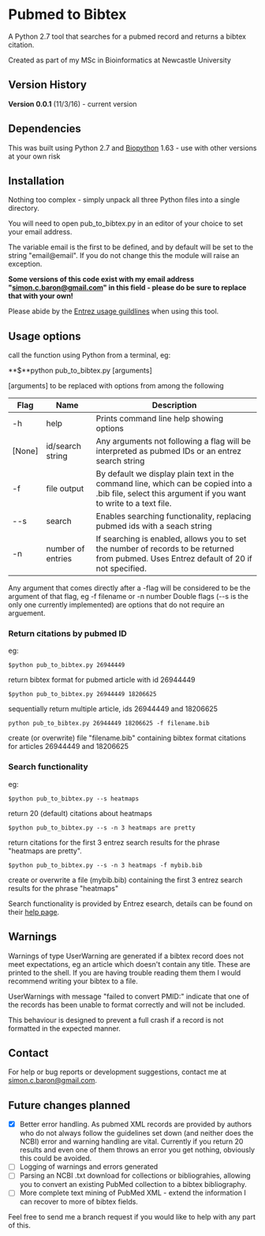 # Pubmed to Bibtex
A Python 2.7 tool that searches for a pubmed record and returns a bibtex citation.

Created as part of my MSc in Bioinformatics at Newcastle University

## Version History

**Version 0.0.1** (11/3/16) - current version

## Dependencies

This was built using Python 2.7 and [Biopython](http://biopython.org/wiki/Main_Page) 1.63 - use with other versions at your own risk

## Installation

Nothing too complex - simply unpack all three Python files into a single directory.

You will need to open pub_to_bibtex.py in an editor of your choice to set your email address.

The variable email is the first to be defined, and by default will be set to the string "email@email". If you do not change this the module will raise an exception.

**Some versions of this code exist with my email address "simon.c.baron@gmail.com" in this field - please do be sure to replace that with your own!**

Please abide by the [Entrez usage guildlines](http://www.ncbi.nlm.nih.gov/books/NBK25497/) when using this tool.

## Usage options

call the function using  Python from a terminal, eg:

**$**python pub_to_bibtex.py [arguments]

[arguments] to be replaced with options from among the following

Flag | Name | Description
------------ | ------------- | -------------
-h | help | Prints command line help showing options
[None] | id/search string | Any arguments not following a flag will be interpreted as pubmed IDs or an entrez search string
-f | file output | By default we display plain text in the command line, which can be copied into a .bib file, select this argument if you want to write to a text file.
--s | search | Enables searching functionality, replacing pubmed ids with a seach string
-n | number of entries | If searching is enabled, allows you to set the number of records to be returned from pubmed. Uses Entrez default of 20 if not specified.

Any argument that comes directly after a -flag will be considered to be the argument of that flag, eg -f filename or -n number
Double flags (--s is the only one currently implemented) are options that do not require an arguement.

### Return citations by pubmed ID

eg:

    $python pub_to_bibtex.py 26944449

 return bibtex format for pubmed article with id 26944449

    $python pub_to_bibtex.py 26944449 18206625

sequentially return multiple article, ids 26944449 and 18206625

    python pub_to_bibtex.py 26944449 18206625 -f filename.bib

create (or overwrite) file "filename.bib" containing bibtex format citations for articles 26944449 and 18206625

### Search functionality

eg:

    $python pub_to_bibtex.py --s heatmaps

return 20 (default) citations about heatmaps

    $python pub_to_bibtex.py --s -n 3 heatmaps are pretty

return citations for the first 3 entrez search results for the phrase "heatmaps are pretty".

    $python pub_to_bibtex.py --s -n 3 heatmaps -f mybib.bib

create or overwrite a file (mybib.bib) containing the first 3 entrez search results for the phrase "heatmaps"

Search functionality is provided by Entrez esearch, details can be found on their [help page](http://www.ncbi.nlm.nih.gov/books/NBK25499/#chapter4.ESearch).

## Warnings

Warnings of type UserWarning are generated if a bibtex record does not meet expectations, eg an article which doesn't contain any title. These are printed to the shell. If you are having trouble reading them them I would recommend writing your bibtex to a file.

UserWarnings with message "failed to convert PMID:" indicate that one of the records has been unable to format correctly and will not be included.

This behaviour is designed to prevent a full crash if a record is not formatted in the expected manner.
## Contact

For help or bug reports or development suggestions, contact me at simon.c.baron@gmail.com.

## Future changes planned

- [x] Better error handling. As pubmed XML records are provided by authors who do not always follow the guidelines set down (and neither does the NCBI) error and warning handling are vital. Currently if you return 20 results and even one of them throws an error you get nothing, obviously this could be avoided.
- [ ] Logging of warnings and errors generated
- [ ] Parsing an NCBI .txt download for collections or bibliograhies, allowing you to convert an existing PubMed collection to a bibtex bibliography.
- [ ] More complete text mining of PubMed XML - extend the information I can recover to more of bibtex fields.

Feel free to send me a branch request if you would like to help with any part of this.
